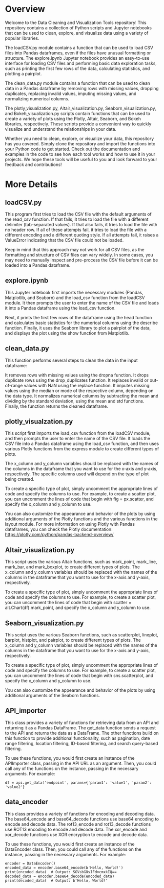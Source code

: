 # Overview
Welcome to the Data Cleaning and Visualization Tools repository! This repository contains a collection of Python scripts and Jupyter notebooks that can be used to clean, explore, and visualize data using a variety of popular libraries.

The loadCSV.py module contains a function that can be used to load CSV files into Pandas dataframes, even if the files have unusual formatting or structure. The explore.ipynb Jupyter notebook provides an easy-to-use interface for loading CSV files and performing basic data exploration tasks, such as printing the first few rows of the data, calculating statistics, and plotting a pairplot.

The clean_data.py module contains a function that can be used to clean data in a Pandas dataframe by removing rows with missing values, dropping duplicates, replacing invalid values, imputing missing values, and normalizing numerical columns.

The plotly_visualization.py, Altair_visualization.py, Seaborn_visualization.py, and Bokeh_visualization.py scripts contain functions that can be used to create a variety of plots using the Plotly, Altair, Seaborn, and Bokeh libraries, respectively. These scripts provide a convenient way to quickly visualize and understand the relationships in your data.

Whether you need to clean, explore, or visualize your data, this repository has you covered. Simply clone the repository and import the functions into your Python code to get started. Check out the documentation and examples in the code to see how each tool works and how to use it in your projects. We hope these tools will be useful to you and look forward to your feedback and contributions!

# More Details

## loadCSV.py
This program first tries to load the CSV file with the default arguments of the read_csv function. If that fails, it tries to load the file with a different delimiter (tab-separated values). If that also fails, it tries to load the file with no header row. If all of these attempts fail, it tries to load the file with a different encoding and a different quoting style. If all attempts fail, it raises a ValueError indicating that the CSV file could not be loaded.

Keep in mind that this approach may not work for all CSV files, as the formatting and structure of CSV files can vary widely. In some cases, you may need to manually inspect and pre-process the CSV file before it can be loaded into a Pandas dataframe.<br>

## explore.ipynb
This Jupyter notebook first imports the necessary modules (Pandas, Matplotlib, and Seaborn) and the load_csv function from the loadCSV module. It then prompts the user to enter the name of the CSV file and loads it into a Pandas dataframe using the load_csv function.

Next, it prints the first few rows of the dataframe using the head function and calculates basic statistics for the numerical columns using the describe function. Finally, it uses the Seaborn library to plot a pairplot of the data, and displays the plot using the show function from Matplotlib.

## clean_data.py
This function performs several steps to clean the data in the input dataframe:

It removes rows with missing values using the dropna function.
It drops duplicate rows using the drop_duplicates function.
It replaces invalid or out-of-range values with NaN using the replace function.
It imputes missing values using the median or mode of the respective column, depending on the data type.
It normalizes numerical columns by subtracting the mean and dividing by the standard deviation, using the mean and std functions.
Finally, the function returns the cleaned dataframe.
## plotly_visualzation.py
This script first imports the load_csv function from the loadCSV module, and then prompts the user to enter the name of the CSV file. It loads the CSV file into a Pandas dataframe using the load_csv function, and then uses various Plotly functions from the express module to create different types of plots.

The x_column and y_column variables should be replaced with the names of the columns in the dataframe that you want to use for the x-axis and y-axis, respectively. The specific columns used will depend on the type of plot being created.

To create a specific type of plot, simply uncomment the appropriate lines of code and specify the columns to use. For example, to create a scatter plot, you can uncomment the lines of code that begin with fig = px.scatter, and specify the x_column and y_column to use.

You can also customize the appearance and behavior of the plots by using additional arguments of the Plotly functions and the various functions in the layout module. For more information on using Plotly with Pandas dataframes, you can check the Plotly documentation: https://plotly.com/python/pandas-backend-overview/

## Altair_visualization.py
This script uses the various Altair functions, such as mark_point, mark_line, mark_bar, and mark_boxplot, to create different types of plots. The x_column and y_column variables should be replaced with the names of the columns in the dataframe that you want to use for the x-axis and y-axis, respectively.

To create a specific type of plot, simply uncomment the appropriate lines of code and specify the columns to use. For example, to create a scatter plot, you can uncomment the lines of code that begin with scatter = alt.Chart(df).mark_point, and specify the x_column and y_column to use.

## Seaborn_visualization.py
This script uses the various Seaborn functions, such as scatterplot, lineplot, barplot, histplot, and pairplot, to create different types of plots. The x_column and y_column variables should be replaced with the names of the columns in the dataframe that you want to use for the x-axis and y-axis, respectively.

To create a specific type of plot, simply uncomment the appropriate lines of code and specify the columns to use. For example, to create a scatter plot, you can uncomment the lines of code that begin with sns.scatterplot, and specify the x_column and y_column to use.

You can also customize the appearance and behavior of the plots by using additional arguments of the Seaborn functions.

## API_importer
This class provides a variety of functions for retrieving data from an API and returning it as a Pandas DataFrame. The get_data function sends a request to the API and returns the data as a DataFrame. The other functions build on this function to provide additional functionality, such as pagination, date range filtering, location filtering, ID-based filtering, and search query-based filtering.

To use these functions, you would first create an instance of the APIImporter class, passing in the API URL as an argument. Then, you could call any of the functions on the instance, passing in the necessary arguments. For example:
~~~ api = APIImporter('https://my-api.com')
df = api.get_data('endpoint', params={'param1': 'value1', 'param2': 'value2'}
~~~

## data_encoder
This class provides a variety of functions for encoding and decoding data. The base64_encode and base64_decode functions use base64 encoding to encode and decode data. The rot13_encode and rot13_decode functions use ROT13 encoding to encode and decode data. The xor_encode and xor_decode functions use XOR encryption to encode and decode data.

To use these functions, you would first create an instance of the DataEncoder class. Then, you could call any of the functions on the instance, passing in the necessary arguments. For example:

~~~
encoder = DataEncoder()
encoded_data = encoder.base64_encode(b'Hello, World!')
print(encoded_data)  # Output: SGVsbG8sIFdvcmxkIQ==
decoded_data = encoder.base64_decode(encoded_data)
print(decoded_data)  # Output: b'Hello, World!'
~~~

